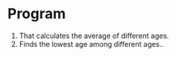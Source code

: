 # Program

1) That calculates the average of different ages.
2) Finds the lowest age among different ages..
